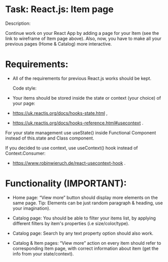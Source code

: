 # Task: React.js: Item page

Description: 

Continue work on your React App by adding a page for  your Item (see the link to wireframe of Item page above). Also, now, you have to make all your previous pages (Home & Catalog) more interactive.


 # Requirements: 
 
* All of the requirements for previous React.js works should be kept.

  Code style: 

* Your items should be stored inside the state or context (your choice) of your page:

* https://uk.reactjs.org/docs/hooks-state.html ,

* https://uk.reactjs.org/docs/hooks-reference.html#usecontext .

For your state management use useState() inside Functional Component  instead of this.state and Class component.

If you decided to use context, use useContext() hook instead of Context.Consumer:

* https://www.robinwieruch.de/react-usecontext-hook .


# Functionality (IMPORTANT):

* Home page: “View more” button should display more elements on the same page. Tip: Elements can be just random paragraph & heading, use your imagination).

* Catalog page: You should be able to filter your items list, by applying different filters by item's properties (i.e size/color/type).

* Catalog page: Search by any text property option should also work.

* Catalog & Item pages: “View more” action on every item should refer to corresponding Item page, with correct information about item (get the info from your state/context).

